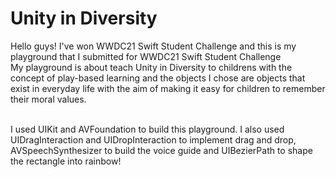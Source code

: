 # Unity in Diversity
Hello guys! I've won WWDC21 Swift Student Challenge and this is my playground that I submitted for WWDC21 Swift Student Challenge<br>
My playground is about teach Unity in Diversity to childrens with the concept of play-based learning and the objects I chose are objects that exist in everyday life with the aim of making it easy for children to remember their moral values.<br><br>

I used UIKit and AVFoundation to build this playground. I also used UIDragInteraction and UIDropInteraction to implement drag and drop, AVSpeechSynthesizer to build the voice guide and UIBezierPath to shape the rectangle into rainbow!
